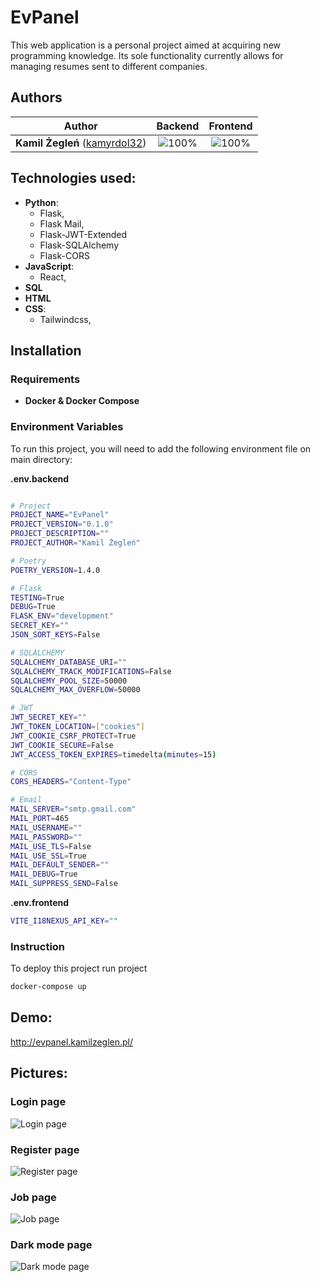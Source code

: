 # EvPanel

This web application is a personal project aimed at acquiring new programming knowledge. Its sole functionality currently allows for managing resumes sent to different companies.


## Authors

| Author | Backend | Frontend |
| :---: | :---: | :---: |
| **Kamil Żegleń** ([kamyrdol32](https://github.com/kamyrdol32))  | ![100%](https://progress-bar.dev/100)  | ![100%](https://progress-bar.dev/100)  |

## Technologies used:
  - **Python**:
      - Flask,
      - Flask Mail,
      - Flask-JWT-Extended
      - Flask-SQLAlchemy
      - Flask-CORS
  - **JavaScript**:
      - React,
  - **SQL**
  - **HTML**
  - **CSS**:
    - Tailwindcss,

## Installation
### Requirements
  - **Docker & Docker Compose**
  
### Environment Variables
To run this project, you will need to add the following environment file on main directory:


**.env.backend**
```bash

# Project
PROJECT_NAME="EvPanel"
PROJECT_VERSION="0.1.0"
PROJECT_DESCRIPTION=""
PROJECT_AUTHOR="Kamil Żegleń"

# Poetry
POETRY_VERSION=1.4.0

# Flask
TESTING=True
DEBUG=True
FLASK_ENV="development"
SECRET_KEY=""
JSON_SORT_KEYS=False

# SQLALCHEMY
SQLALCHEMY_DATABASE_URI=""
SQLALCHEMY_TRACK_MODIFICATIONS=False
SQLALCHEMY_POOL_SIZE=50000
SQLALCHEMY_MAX_OVERFLOW=50000

# JWT
JWT_SECRET_KEY=""
JWT_TOKEN_LOCATION=["cookies"]
JWT_COOKIE_CSRF_PROTECT=True
JWT_COOKIE_SECURE=False
JWT_ACCESS_TOKEN_EXPIRES=timedelta(minutes=15)

# CORS
CORS_HEADERS="Content-Type"

# Email
MAIL_SERVER="smtp.gmail.com"
MAIL_PORT=465
MAIL_USERNAME=""
MAIL_PASSWORD=""
MAIL_USE_TLS=False
MAIL_USE_SSL=True
MAIL_DEFAULT_SENDER=""
MAIL_DEBUG=True
MAIL_SUPPRESS_SEND=False
```

**.env.frontend**
```bash
VITE_I18NEXUS_API_KEY=""
```

### Instruction
To deploy this project run project

```bash
docker-compose up
```

## Demo:
<http://evpanel.kamilzeglen.pl/>
    
## Pictures:
### Login page
![Login page](https://i.imgur.com/5dPnLlI.png)
### Register page
![Register page](https://i.imgur.com/oOXUi2Y.png)
### Job page
![Job page](https://i.imgur.com/vLk1P79.png)
### Dark mode page
![Dark mode page](https://i.imgur.com/vqlpqWT.png)
